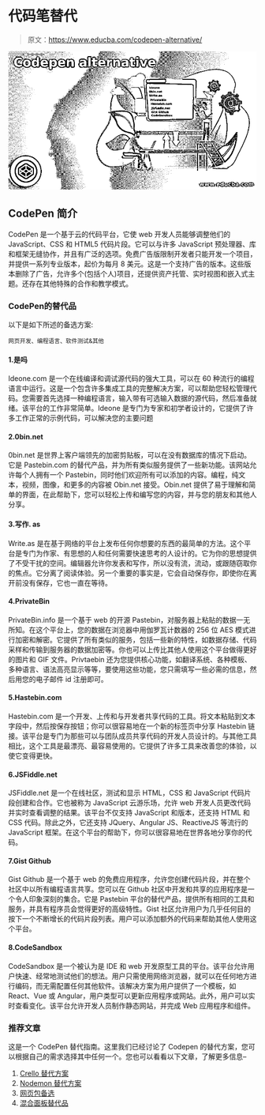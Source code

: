 # 代码笔替代

> 原文：<https://www.educba.com/codepen-alternative/>

![Codepen alternative](img/65ef05ee5d3b11feb07ce055b69485a0.png)



## CodePen 简介

CodePen 是一个基于云的代码平台，它使 web 开发人员能够调整他们的 JavaScript、CSS 和 HTML5 代码片段。它可以与许多 JavaScript 预处理器、库和框架无缝协作，并且有广泛的选项。免费广告版限制开发者只能开发一个项目，并提供一系列专业版本，起价为每月 8 美元。这是一个支持广告的版本。这些版本删除了广告，允许多个(包括个人)项目，还提供资产托管、实时视图和嵌入式主题。还存在其他特殊的合作和教学模式。

### CodePen的替代品

以下是如下所述的备选方案:

<small>网页开发、编程语言、软件测试&其他</small>

#### 1.是吗

Ideone.com 是一个在线编译和调试源代码的强大工具，可以在 60 种流行的编程语言中运行。这是一个包含许多集成工具的完整解决方案，可以帮助您轻松管理代码。您需要首先选择一种编程语言，输入带有可选输入数据的源代码，然后准备就绪。该平台的工作非常简单。Ideone 是专门为专家和初学者设计的，它提供了许多工作正常的示例代码，可以解决您的主要问题

#### 2.0bin.net

0bin.net 是世界上客户端领先的加密剪贴板，可以在没有数据库的情况下启动。它是 Pastebin.com 的替代产品，并为所有类似服务提供了一些新功能。该网站允许每个人拥有一个 Pastebin，同时他们欢迎所有可以添加的内容。编程，纯文本，视频，图像，和更多的内容被 Obin.net 接受。Obin.net 提供了易于理解和简单的界面，在此帮助下，您可以轻松上传和编写您的内容，并与您的朋友和其他人分享。

#### 3.写作. as

Write.as 是在基于网络的平台上发布任何你想要的东西的最简单的方法。这个平台是专门为作家、有思想的人和任何需要快速思考的人设计的。它为你的思想提供了不受干扰的空间。编辑器允许你发表和写作，所以没有流，流动，或跟随窃取你的焦点。它分离了阅读体验。另一个重要的事实是，它会自动保存你，即使你在离开前没有保存，它也一直在等待。

#### 4.PrivateBin

PrivateBin.info 是一个基于 web 的开源 Pastebin，对服务器上粘贴的数据一无所知。在这个平台上，您的数据在浏览器中用伽罗瓦计数器的 256 位 AES 模式进行加密和解密。它提供了所有类似的服务，包括一些新的特性，如数据存储、代码采样和传输到服务器的数据加密等。你也可以上传比其他人使用这个平台做得更好的图片和 GIF 文件。Privtaebin 还为您提供核心功能，如翻译系统、各种模板、多种语言、语法高亮显示等等，要使用这些功能，您只需填写一些必需的信息，然后用您的电子邮件 id 注册即可。

#### 5.Hastebin.com

Hastebin.com 是一个开发、上传和与开发者共享代码的工具。将文本粘贴到文本字段中，然后按保存按钮；你可以很容易地在一个新的标签页中分享 Hastebin 链接。该平台是专门为那些可以与团队成员共享代码的开发人员设计的。与其他工具相比，这个工具是最漂亮、最容易使用的。它提供了许多工具来改善您的体验，以使它变得更快。

#### 6.JSFiddle.net

JSFiddle.net 是一个在线社区，测试和显示 HTML，CSS 和 JavaScript 代码片段创建和合作。它也被称为 JavaScript 云游乐场，允许 web 开发人员更改代码并实时查看调整的结果。该平台不仅支持 JavaScript 和版本，还支持 HTML 和 CSS 代码。除此之外，它还支持 JQuery、Angular JS、ReactiveJS 等流行的 JavaScript 框架。在这个平台的帮助下，你可以很容易地在世界各地分享你的代码。

#### 7.Gist Github

Gist Github 是一个基于 web 的免费应用程序，允许您创建代码片段，并在整个社区中以所有编程语言共享。您可以在 Github 社区中开发和共享的应用程序是一个令人印象深刻的集合。它是 Pastebin 平台的替代产品，提供所有相同的工具和服务，并具有程序员会觉得更好的高级特性。Gist 社区允许用户为几乎任何目的按下一个不断增长的代码片段列表。用户可以添加额外的代码来帮助其他人使用这个平台。

#### 8.CodeSandbox

CodeSandbox 是一个被认为是 IDE 和 web 开发原型工具的平台。该平台允许用户快速、经常地测试他们的想法。用户只需使用网络浏览器，就可以在任何地方进行编码，而无需配置任何其他软件。该解决方案为用户提供了一个模板，如 React、Vue 或 Angular，用户类型可以更新应用程序或网站。此外，用户可以实时查看变化。该平台允许开发人员制作静态网站，并完成 Web 应用程序和组件。

### 推荐文章

这是一个 CodePen 替代指南。这里我们已经讨论了 Codepen 的替代方案，您可以根据自己的需求选择其中任何一个。您也可以看看以下文章，了解更多信息–

1.  [Crello 替代方案](https://www.educba.com/crello-alternatives/)
2.  [Nodemon 替代方案](https://www.educba.com/nodemon-alternative/)
3.  [网页包备选](https://www.educba.com/webpack-alternative/)
4.  [混合面板替代品](https://www.educba.com/mixpanel-alternatives/)





